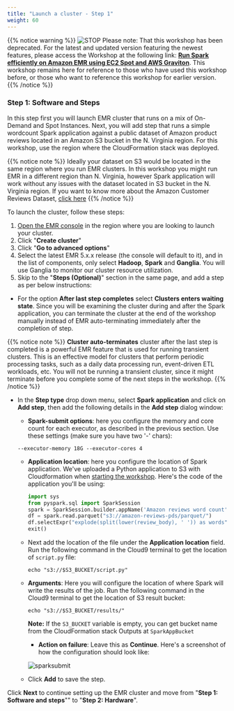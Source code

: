 ```yaml
---
title: "Launch a cluster - Step 1"
weight: 60
---
```



{{% notice warning %}}
![STOP](../../images/stop_small.png)
Please note: That this workshop has been deprecated. For the latest and updated version featuring the newest features, please access the Workshop at the following link: **[Run Spark efficiently on Amazon EMR using EC2 Spot and AWS Graviton](https://catalog.us-east-1.prod.workshops.aws/workshops/d04d8f89-c205-4d1d-81f2-d4d7f7d664c8/en-US)**.
This workshop remains here for reference to those who have used this workshop before, or those who want to reference this workshop for earlier version.
{{% /notice %}}



### Step 1: Software and Steps

In this step first you will launch EMR cluster that runs on a mix of On-Demand and Spot Instances. Next, you will add step that runs a simple wordcount Spark application against a public dataset of Amazon product reviews located in an Amazon S3 bucket in the N. Virginia region. For this workshop, use the region where the CloudFormation stack was deployed.

{{% notice note %}}
Ideally your dataset on S3 would be located in the same region where you run EMR clusters. In this workshop you might run EMR in a different region than N. Virginia, however Spark application will work without any issues with the dataset located in S3 bucket in the N. Virginia region. If you want to know more about the Amazon Customer Reviews Dataset, [click here](https://s3.amazonaws.com/amazon-reviews-pds/readme.html)
{{% /notice %}}

To launch the cluster, follow these steps:

1. [Open the EMR console](https://console.aws.amazon.com/elasticmapreduce/home) in the region where you are looking to launch your cluster.  
1. Click "**Create cluster**"  
1. Click "**Go to advanced options**"  
1. Select the latest EMR 5.x.x release (the console will default to it), and in the list of components, only select **Hadoop**, **Spark** and **Ganglia**. You will use Ganglia to monitor our cluster resource utilization.  
1. Skip to the "**Steps (Optional)**" section in the same page, and add a step as per below instructions:

* For the option **After last step completes** select **Clusters enters waiting state**. Since you will be examining the cluster during and after the Spark application, you can terminate the cluster at the end of the workshop manually instead of EMR auto-terminating immediately after the completion of step.

 {{% notice note %}} 
 **Cluster auto-terminates** cluster after the last step is completed is a powerful EMR feature that is used for running transient clusters. This is an effective model for clusters that perform periodic processing tasks, such as a daily data processing run, event-driven ETL workloads, etc.
 You will not be running a transient cluster, since it might terminate before you complete some of the next steps in the workshop.
 {{% /notice %}}

* In the **Step type** drop down menu, select **Spark application** and click on **Add step**, then add the following details in the **Add step** dialog window:  

  * **Spark-submit options**: here you configure the memory and core count for each executor, as described in the previous section. Use these settings (make sure you have two '-' chars):  

  ```
  --executor-memory 18G --executor-cores 4
  ```
  * **Application location**: here you configure the location of Spark application. We've uploaded a Python application to S3 with Cloudformation when [starting the workshop](/running_spark_apps_with_emr_on_spot_instances/before.html). Here's the code of the application you'll be using:

    ```python
    import sys
    from pyspark.sql import SparkSession
    spark = SparkSession.builder.appName('Amazon reviews word count').getOrCreate()
    df = spark.read.parquet("s3://amazon-reviews-pds/parquet/")
    df.selectExpr("explode(split(lower(review_body), ' ')) as words").groupBy("words").count().write.mode("overwrite").parquet(sys.argv[1])
    exit()
    ```

  * Next add the location of the file under the **Application location** field. Run the following command in the Cloud9 terminal to get the location of `script.py` file:

      ```
      echo "s3://$S3_BUCKET/script.py"
      ```

  * **Arguments**: Here you will configure the location of where Spark will write the results of the job. Run the following command in the Cloud9 terminal to get the location of S3 result bucket:

      ```
      echo "s3://$S3_BUCKET/results/"
      ```

    **Note:** If the `S3_BUCKET` variable is empty, you can get bucket name from the CloudFormation stack Outputs at `SparkAppBucket`

      * **Action on failure**: Leave this as **Continue**. Here's a screenshot of how the configuration should look like:

    ![sparksubmit](/images/running-emr-spark-apps-on-spot/sparksubmitstep1.png)

  * Click **Add** to save the step.

Click **Next** to continue setting up the EMR cluster and move from "**Step 1: Software and steps**"" to "**Step 2: Hardware**".




